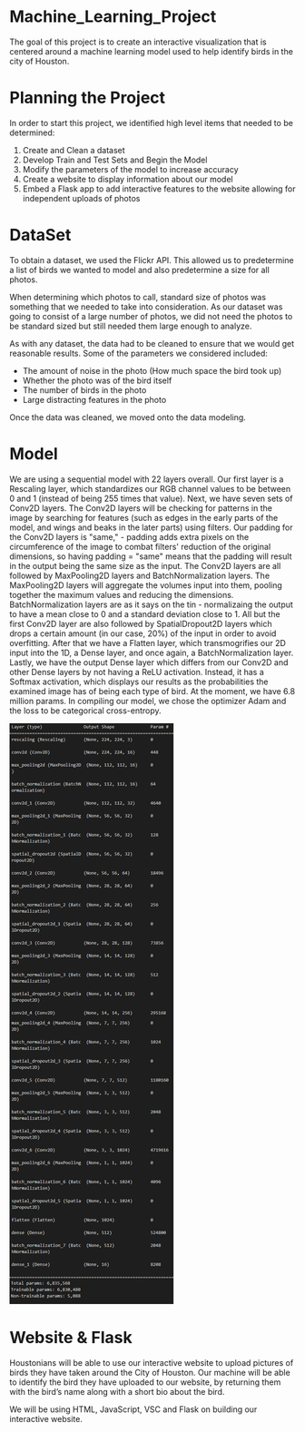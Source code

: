 # Machine_Learning_Project

The goal of this project is to create an interactive visualization that is centered around a machine learning model used to help identify birds in the city of Houston.

# Planning the Project 

In order to start this project, we identified high level items that needed to be determined: 

1. Create and Clean a dataset 
2. Develop Train and Test Sets and Begin the Model 
3. Modify the parameters of the model to increase accuracy 
4. Create a website to display information about our model 
5. Embed a Flask app to add interactive features to the website allowing for independent uploads of photos 

# DataSet 

To obtain a dataset, we used the Flickr API. This allowed us to predetermine a list of birds we wanted to model and also predetermine a size for all photos. 

When determining which photos to call, standard size of photos was something that we needed to take into consideration. As our dataset was going to consist of a large number of photos, we did not need the photos to be standard sized but still needed them large enough to analyze. 

As with any dataset, the data had to be cleaned to ensure that we would get reasonable results. Some of the parameters we considered included: 
- The amount of noise in the photo (How much space the bird took up)
- Whether the photo was of the bird itself 
- The number of birds in the photo
- Large distracting features in the photo 

Once the data was cleaned, we moved onto the data modeling.

# Model 

We are using a sequential model with 22 layers overall. Our first layer is a Rescaling layer, which standardizes our RGB channel values to be between 0 and 1 (instead of being 255 times that value). Next, we have seven sets of Conv2D layers. The Conv2D layers will be checking for patterns in the image by searching for features (such as edges in the early parts of the model, and wings and beaks in the later parts) using filters. Our padding for the Conv2D layers is "same," - padding adds extra pixels on the circumference of the image to combat filters' reduction of the original dimensions, so having padding = "same" means that the padding will result in the output being the same size as the input. The Conv2D layers are all followed by MaxPooling2D layers and BatchNormalization layers. The MaxPooling2D layers will aggregate the volumes input into them, pooling together the maximum values and reducing the dimensions. BatchNormalization layers are as it says on the tin - normalizaing the output to have a mean close to 0 and a standard deviation close to 1. All but the first Conv2D layer are also followed by SpatialDropout2D layers which drops a certain amount (in our case, 20%) of the input in order to avoid overfitting. After that we have a Flatten layer, which transmogrifies our 2D input into the 1D, a Dense layer, and once again, a BatchNormalization layer. Lastly, we have the output Dense layer which differs from our Conv2D and other Dense layers by not having a ReLU activation. Instead, it has a Softmax activation, which displays our results as the probabilities the examined image has of being each type of bird. At the moment, we have 6.8 million params. In compiling our model, we chose the optimizer Adam and the loss to be categorical cross-entropy.

![model_structure_v6](model_structure_v6.png)

# Website & Flask 
Houstonians will be able to use our interactive website to upload pictures of birds they have taken around the City of Houston. Our machine will be able to identify the bird they have uploaded to our website, by returning them with the bird’s name along with a short bio about the bird. 

We will be using HTML, JavaScript, VSC and Flask on building our interactive website. 

